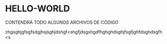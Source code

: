 # HELLO-WORLD
CONTENDRÁ TODO ALGUNOS ARCHIVOS DE CÓDIGO








zhgsghjgfsgfsdgjhsjsghjdshgf<shgfjdsgshgdfhghghdsghjfsgfjghfdsghdsgfh<s
